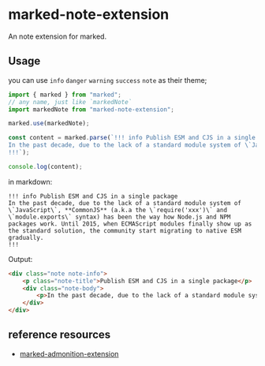 # marked-note-extension
An note extension for marked.

## Usage

you can use `info` `danger` `warning` `success` `note`  as their theme;

```js
import { marked } from "marked";
// any name, just like `markedNote`
import markedNote from "marked-note-extension";

marked.use(markedNote);

const content = marked.parse(`!!! info Publish ESM and CJS in a single package
In the past decade, due to the lack of a standard module system of \`JavaScript\`, **CommonJS** (a.k.a the \`require('xxx')\` and \`module.exports\` syntax) has been the way how Node.js and NPM packages work. Until 2015, when ECMAScript modules finally show up as the standard solution, the community start migrating to native ESM gradually.
!!!`);

console.log(content);
```

in markdown:
```text
!!! info Publish ESM and CJS in a single package
In the past decade, due to the lack of a standard module system of \`JavaScript\`, **CommonJS** (a.k.a the \`require('xxx')\` and \`module.exports\` syntax) has been the way how Node.js and NPM packages work. Until 2015, when ECMAScript modules finally show up as the standard solution, the community start migrating to native ESM gradually.
!!!
```

Output: 
```html
<div class="note note-info">
    <p class="note-title">Publish ESM and CJS in a single package</p>
    <div class="note-body">
        <p>In the past decade, due to the lack of a standard module system of <code>JavaScript</code>, <strong>CommonJS</strong> (a.k.a the <code>require(&#39;xxx&#39;)</code> and <code>module.exports</code> syntax) has been the way how Node.js and NPM packages work. Until 2015, when ECMAScript modules finally show up as the standard solution, the community start migrating to native ESM gradually.</p>
    </div>
</div>
```

## reference resources
- [marked-admonition-extension](https://github.com/xiefucai/marked-admonition-extension)
